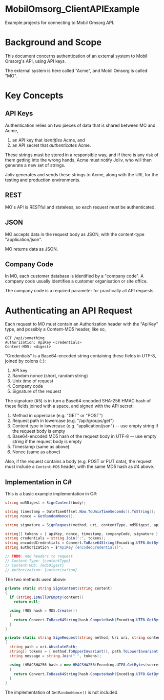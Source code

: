 # MobilOmsorg_ClientAPIExample
Example projects for connecting to Mobil Omsorg API.

# Background and Scope

This document concerns authentication of an external system to Mobil Omsorg's API, using API keys.

The external system is here called "Acme", and Mobil Omsorg is called "MO".

# Key Concepts

## API Keys

Authentication relies on two pieces of data that is shared between MO and Acme,

1. an API key that _identifies_ Acme, and
2. an API secret that _authenticates_ Acme.

These strings must be stored in a responsible way, and if there is any risk of them
getting into the wrong hands, Acme must notify Joliv, who will then generate a new set of
strings.

Joliv generates and sends these strings to Acme, along with the URL for the testing and
production environments.

## REST

MO's API is RESTful and stateless, so each request must be authenticated.

## JSON

MO accepts data in the request body as JSON, with the content-type "application/json".

MO returns data as JSON.

## Company Code

In MO, each customer database is identified by a "company code". A company code usually
identifies a customer organisation or site office.

The company code is a required parameter for practically all API requests.

# Authenticating an API Request

Each request to MO must contain an Authorization header with the "ApiKey" type, and possibly a Content-MD5 header, like so,

```http
GET /api/something
Authorization: ApiKey <credentials>
Content-MD5: <digest>
```

"Credentials" is a Base64-encoded string containing these fields in UTF-8, joined by colons (`:`):

1. API key
2. Random nonce (short, random string)
3. Unix time of request
4. Company code
5. Signature of the request

The signature (#5) is in turn a Base64-encoded SHA-256 HMAC hash of these fields joined
with a space, and signed with the API secret:

1. Method in uppercase (e.g. "GET" or "POST")
2. Request path in lowercase (e.g. "/api/groups/get")
3. Content type in lowercase (e.g. "application/json") -- use empty string if
   the request body is empty
4. Base64-encoded MD5 hash of the request body in UTF-8 -- use empty string if
   the request body is empty
5. Timestamp (same as above)
6. Nonce (same as above)

Also, if the request contains a body (e.g. POST or PUT data), the request must
include a `Content-MD5` header, with the same MD5 hash as #4 above.

## Implementation in C#

This is a basic example implementation in C#:

```csharp
string md5Digest = SignContent(body);

string timestamp = DateTimeOffset.Now.ToUnixTimeSeconds().ToString();
string nonce = GetRandomNonce();

string signature = SignRequest(method, uri, contentType, md5Digest, apiSecret, timestamp, nonce);

string[] tokens = { apiKey, nonce, timestamp, companyCode, signature };
string credentials = string.Join(":", tokens);
string encodedCredentials = Convert.ToBase64String(Encoding.UTF8.GetBytes(credentials));
string authorization = $"ApiKey {encodedCredentials}";

// TODO: Add headers to request
// Content-Type: {contentType}
// Content-MD5: {md5Digest}
// Authorization: {authorization}
```

The two methods used above:

```csharp
private static string SignContent(string content)
{
  if (string.IsNullOrEmpty(content))
    return null;

  using (MD5 hash = MD5.Create())
  {
    return Convert.ToBase64String(hash.ComputeHash(Encoding.UTF8.GetBytes(content)));
  }
}

private static string SignRequest(string method, Uri uri, string contentType, string contentHash, string secret, string timestamp, string nonce)
{
  string path = uri.AbsolutePath;
  string[] tokens = { method.ToUpperInvariant(), path.ToLowerInvariant(), contentType.ToLowerInvariant(), contentHash, timestamp, nonce };
  string message = string.Join(" ", tokens);

  using (HMACSHA256 hash = new HMACSHA256(Encoding.UTF8.GetBytes(secret)))
  {
    return Convert.ToBase64String(hash.ComputeHash(Encoding.UTF8.GetBytes(message)));
  }
}
```

The implementation of `GetRandomNonce()` is not included.
